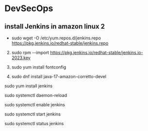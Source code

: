 # DevSecOps

## install Jenkins in amazon linux 2 

* sudo wget -O /etc/yum.repos.d/jenkins.repo https://pkg.jenkins.io/redhat-stable/jenkins.repo

2) sudo rpm --import https://pkg.jenkins.io/redhat-stable/jenkins.io-2023.key

3) sudo yum install fontconfig

4) sudo dnf install java-17-amazon-corretto-devel

sudo yum install jenkins

sudo systemctl daemon-reload

sudo systemctl enable jenkins

sudo systemctl start jenkins

sudo systemctl status jenkins





